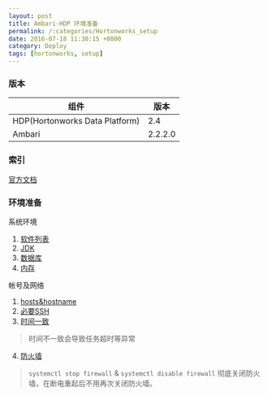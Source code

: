 ```yaml
---
layout: post
title: Ambari-HDP 环境准备
permalink: /:categories/Hortonworks_setup
date: 2016-07-18 11:30:15 +0800
category: Deploy
tags: [hortonworks, setup]
---
```


### 版本

| 组件                           | 版本|
| -----------------------------  | --- |
| HDP(Hortonworks Data Platform) | 2.4 |
| Ambari | 2.2.2.0 |

### 索引

[官方文档](http://docs.hortonworks.com/HDPDocuments/Ambari-2.2.2.0/bk_Installing_HDP_AMB/content/ch_Getting_Ready.html)


### 环境准备

系统环境

1. [软件列表](http://docs.hortonworks.com/HDPDocuments/Ambari-2.2.2.0/bk_Installing_HDP_AMB/content/_software_requirements.html)
2. [JDK](http://docs.hortonworks.com/HDPDocuments/Ambari-2.2.2.0/bk_Installing_HDP_AMB/content/_jdk_requirements.html)
3. [数据库](http://docs.hortonworks.com/HDPDocuments/Ambari-2.2.2.0/bk_Installing_HDP_AMB/content/_database_requirements.html)
4. [内存](http://docs.hortonworks.com/HDPDocuments/Ambari-2.2.2.0/bk_Installing_HDP_AMB/content/_memory_requirements.html)

帐号及网络

1. [hosts&hostname](http://docs.hortonworks.com/HDPDocuments/Ambari-2.2.2.0/bk_Installing_HDP_AMB/content/_check_dns.html)
2. [必要SSH](http://docs.hortonworks.com/HDPDocuments/Ambari-2.2.2.0/bk_Installing_HDP_AMB/content/_set_up_password-less_ssh.html)
3. [时间一致](http://docs.hortonworks.com/HDPDocuments/Ambari-2.2.2.0/bk_Installing_HDP_AMB/content/_enable_ntp_on_the_cluster_and_on_the_browser_host.html)

> 时间不一致会导致任务超时等异常

4. [防火墙](http://docs.hortonworks.com/HDPDocuments/Ambari-2.2.2.0/bk_Installing_HDP_AMB/content/_configuring_iptables.html)

> `systemctl stop firewall` & `systemctl disable firewall` 彻底关闭防火墙，在断电重起后不用再次关闭防火墙。
